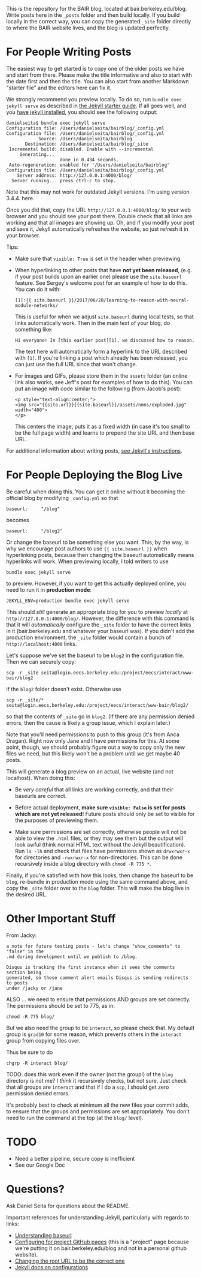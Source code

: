This is the repository for the BAIR blog, located at bair.berkeley.edu/blog.
Write posts here in the `_posts` folder and then build locally. If you build
locally in the correct way, you can copy the generated `_site` folder directly
to where the BAIR website lives, and the blog is updated perfectly.

# For People Writing Posts

The easiest way to get started is to copy one of the older posts we have and
start from there. Please make the title informative and also to start with the
date first and then the title.  You can also start from another Markdown
"starter file" and the editors here can fix it.

We strongly recommend you preview locally. To do so, run `bundle exec jekyll
serve` as described in [the Jekyll starter guide][2]. If all goes well, and you
[have jekyll installed][7], you should see the following output:

```
danielseita$ bundle exec jekyll serve
Configuration file: /Users/danielseita/bairblog/_config.yml
Configuration file: /Users/danielseita/bairblog/_config.yml
            Source: /Users/danielseita/bairblog
       Destination: /Users/danielseita/bairblog/_site
 Incremental build: disabled. Enable with --incremental
     Generating... 
                    done in 0.434 seconds.
 Auto-regeneration: enabled for '/Users/danielseita/bairblog'
Configuration file: /Users/danielseita/bairblog/_config.yml
    Server address: http://127.0.0.1:4000/blog/
  Server running... press ctrl-c to stop.
```

Note that this may not work for outdated Jekyll versions. I'm using version
3.4.4. here.

Once you did that, copy the URL `http://127.0.0.1:4000/blog/` to your web
browser and you should see your post there. Double check that all links are
working and that all images are showing up. Oh, and if you modify your post and
save it, Jekyll automatically refreshes the website, so just refresh it in your
browser.

Tips:

- Make sure that `visible: True` is set in the header when previewing.

- When hyperlinking to other posts that have **not yet been released**, (e.g. if
  your post builds upon an earlier one) please use the `site.baseurl` feature.
  See Sergey's welcome post for an example of how to do this. You can do it
  with:
  
  ```
  [1]:{{ site.baseurl }}/2017/06/20/learning-to-reason-with-neural-module-networks/
  ```

  This is useful for when we adjust `site.baseurl` during local tests, so that
  links automatically work. Then in the main text of your blog, do something
  like:

  ```
  Hi everyone! In [this earlier post][1], we discussed how to reason.
  ```

  The text here will automatically form a hyperlink to the URL described with
  `[1]`. If you're linking a post which already has been released, you can just
  use the full URL since that won't change.

- For images and GIFs, please store them in the `assets` folder (an online link
  also works, see Jeff's post for examples of how to do this). You can put an
  image with code similar to the following (from Jacob's post):

  ```
  <p style="text-align:center;">
  <img src="{{site.url}}{{site.baseurl}}/assets/nmns/exploded.jpg" width="400">
  </p>
  ```

  This centers the image, puts it as a fixed width (in case it's too small to be
  the full page width) and learns to prepend the site URL and then base URL.

For additional information about writing posts, [see Jekyll's instructions][1].


# For People Deploying the Blog Live

Be careful when doing this. You can get it online without it becoming the
official blog by modifying `_config.yml` so that 

`baseurl:     "/blog"`

becomes

`baseurl:     "/blog2"`

Or change the baseurl to be something else you want. This, by the way, is why we
encourage post authors to use `{{ site.baseurl }}` when hyperlinking posts,
because then changing the baseurl automatically means hyperlinks will work.
When previewing locally, I told writers to use 

```
bundle exec jekyll serve
```

to preview. However, if you want to get this actually deployed online, you need
to run it in **production mode**:

```
JEKYLL_ENV=production bundle exec jekyll serve
```

This should *still* generate an appropriate blog for you to preview *locally* at
`http://127.0.0.1:4000/blog/`. However, the difference with this command is that
it will *automatically* configure the `_site` folder to have the correct links
in it (bair.berkeley.edu and whatever your baseurl was). If you didn't add the
production environment, the `_site` folder would contain a bunch of
`http://localhost:4000` links.

Let's suppose we've set the baseurl to be `blog2` in the configuration file.
Then we can securely copy:

```
scp -r _site seita@login.eecs.berkeley.edu:/project/eecs/interact/www-bair/blog2
```

if the `blog2` folder doesn't exist. Otherwise use

```
scp -r _site/* seita@login.eecs.berkeley.edu:/project/eecs/interact/www-bair/blog2/
```

so that the contents of `_site` go in `blog2`. (If there are any permission
denied errors, then the cause is likely a group issue, which I explain later.)

Note that you'll need permissions to push to this group (it's from Anca Dragan).
Right now only Jane and I have permissions for this. At some point, though, we
should probably figure out a way to copy only the new files we need, but this
likely won't be a problem until we get maybe 40 posts.

This will generate a blog preview on an actual, live website (and not
localhost). When doing this: 

- Be *very careful* that all links are working correctly, and that their
  baseurls are correct.

- Before actual deployment, **make sure `visible: False` is set for posts
  which are not yet released**! Future posts should only be set to visible for the
  purposes of previewing them.

- Make sure permissions are set correctly, otherwise people will not be able to
  view the `.html` files, or they may see them but the output will look awful
  (think normal HTML text without the Jekyll beautification). Run `ls -lh` and
  check that files have permissions shown as `drwxrwxr-x` for directories and
  `-rwxrwxr-x` for non-directories. This can be done recursively inside a blog
  directory with `chmod -R 775 *`.

Finally, if you're satisfied with how this looks, then change the baseurl to be
`blog`, re-bundle in production mode using the same command above, and copy the
`_site` folder over to the `blog` folder. This will make the blog live in the
desired URL.


# Other Important Stuff

From Jacky:

```
a note for future testing posts - let's change "show_comments" to "false" in the
.md during development until we publish to /blog. 

Disqus is tracking the first instance when it sees the comments section being
generated, so these comment alert emails Disqus is sending redirects to posts
under /jacky or /jane
```

ALSO ... we need to ensure that permissions AND groups are set correctly. The
permissions should be set to 775, as in:

```
chmod -R 775 blog/
```

But we also need the group to be `interact`, so please check that. My default
group is `grad10` for some reason, which prevents others in the `interact` group
from copying files over.

Thus be sure to do 

```
chgrp -R interact blog/
```

TODO: does this work even if the owner (not the group!) of the `blog` directory
is not me? I *think* it recursively checks, but not sure. Just check that all
groups are `interact` and that if I do a `scp`, I should get zero permission
denied errors.

It's probably best to check at minimum all the new files your commit adds, to
ensure that the groups and permissions are set appropriately. You don't need to
run the command at the top (at the `blog/` level).


# TODO

- Need a better pipeline, secure copy is inefficient
- See our Google Doc

# Questions?

Ask Daniel Seita for questions about the README.

Important references for understanding Jekyll, particularly with regards to
links:

- [Understanding baseurl][4]
- [Configuring for project GitHub pages][3] (this is a "project" page because we're
  putting it on bair.berkeley.edu/blog and not in a personal github website).
- [Changing the root URL to be the correct one][5]
- [Jekyll docs on configurations][6]

[1]:https://jekyllrb.com/docs/posts/
[2]:http://jekyllrb.com/docs/quickstart/
[3]:http://downtothewire.io/2015/08/15/configuring-jekyll-for-user-and-project-github-pages/
[4]:https://byparker.com/blog/2014/clearing-up-confusion-around-baseurl/
[5]:https://github.com/jekyll/jekyll/issues/5853
[6]:https://jekyllrb.com/docs/configuration/#specifying-a-jekyll-environment-at-build-time
[7]:https://jekyllrb.com/docs/installation/

